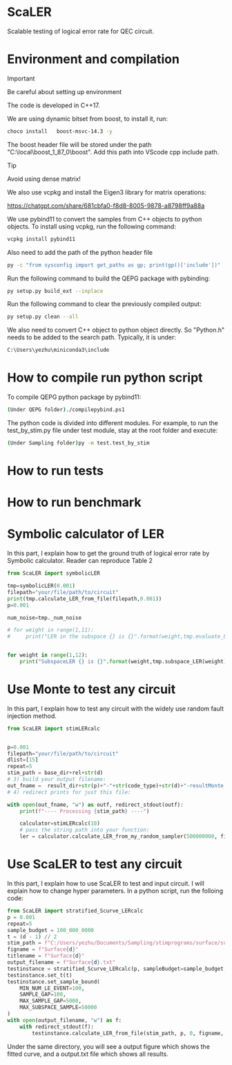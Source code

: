 # ScaLER

Scalable testing of logical error rate for QEC circuit. 



# Environment and compilation


> [!IMPORTANT]
> Be careful about setting up environment

The code is developed in C++17. 


We are using dynamic bitset from boost, to install it, run:

```bash
choco install   boost-msvc-14.3 -y
```

The boost header file will be stored under the path "C:\local\boost_1_87_0\boost". Add this path into VScode cpp include path. 



> [!TIP]
> Avoid using dense matrix!


We also use vcpkg and install the Eigen3 library for matrix operations:


https://chatgpt.com/share/681cbfa0-f8d8-8005-9878-a8798ff9a88a



We use pybind11 to convert the samples from C++ objects to python objects. To install using vcpkg, run the following command:

```bash
vcpkg install pybind11
```

Also need to add the path of the python header file

```bash
py -c "from sysconfig import get_paths as gp; print(gp()['include'])"
```

Run the following command to build the QEPG package with pybinding:

```bash
py setup.py build_ext --inplace
```

Run the following command to clear the previously compiled output:

```bash
py setup.py clean --all    
```


We also need to convert C++ object to python object directly. So "Python.h" needs to be added to the search path. Typically, it is under:


```bash
C:\Users\yezhu\miniconda3\include
```


# How to compile run python script


To compile QEPG python package by pybind11:

```bash
(Under QEPG folder)./compilepybind.ps1
```

The python code is divided into different modules. For example, to run the test_by_stim.py file under test module, stay at the root folder and execute:

```bash
(Under Sampling folder)py -m test.test_by_stim   
```

# How to run tests


# How to run benchmark




# Symbolic calculator of LER

In this part, I explain how to get the ground truth of logical error rate by Symbolic calculator. Reader can reproduce Table 2



```python
from ScaLER import symbolicLER

tmp=symbolicLER(0.001)
filepath="your/file/path/to/circuit"
print(tmp.calculate_LER_from_file(filepath,0.001))
p=0.001

num_noise=tmp._num_noise

# for weight in range(1,11):
#     print("LER in the subspace {} is {}".format(weight,tmp.evaluate_LER_subspace(p,weight)))        


for weight in range(1,12):
    print("SubspaceLER {} is {}".format(weight,tmp.subspace_LER(weight)))     
```




# Use Monte to test any circuit

In this part, I explain how to test any circuit with the widely use random fault injection method.



```python
from ScaLER import stimLERcalc


p=0.001
filepath="your/file/path/to/circuit"
dlist=[15]
repeat=5
stim_path = base_dir+rel+str(d)
# 3) build your output filename:
out_fname =  result_dir+str(p)+"-"+str(code_type)+str(d)+"-resultMonte.txt"     # e.g. "surface3-result.txt"
# 4) redirect prints for just this file:

with open(out_fname, "w") as outf, redirect_stdout(outf):
    print(f"---- Processing {stim_path} ----")

    calculator=stimLERcalc(10)
    # pass the string path into your function:
    ler = calculator.calculate_LER_from_my_random_sampler(500000000, filepath, p,repeat)
```




# Use ScaLER to test any circuit

In this part, I explain how to use ScaLER to test and input circuit. I will explain how to change hyper parameters. In a python script, run the folloing code:


```python
from ScaLER import stratified_Scurve_LERcalc
p = 0.001
repeat=5
sample_budget = 100_000_0000
t = (d - 1) // 2
stim_path = f"C:/Users/yezhu/Documents/Sampling/stimprograms/surface/surface{d}"
figname = f"Surface{d}"
titlename = f"Surface{d}"
output_filename = f"Surface{d}.txt"
testinstance = stratified_Scurve_LERcalc(p, sampleBudget=sample_budget, k_range=5, num_subspace=6, beta=4)
testinstance.set_t(t)
testinstance.set_sample_bound(
    MIN_NUM_LE_EVENT=100,
    SAMPLE_GAP=100,
    MAX_SAMPLE_GAP=5000,
    MAX_SUBSPACE_SAMPLE=50000
)
with open(output_filename, "w") as f:
    with redirect_stdout(f):
        testinstance.calculate_LER_from_file(stim_path, p, 0, figname, titlename, repeat)
```

Under the same directory, you will see a output figure which shows the fitted curve, and a output.txt file which shows all results. 







